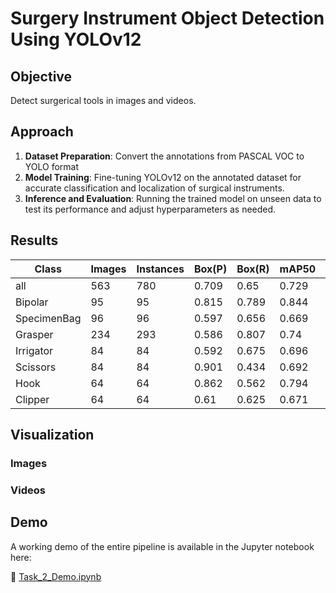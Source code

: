 # Surgery Instrument Object Detection Using YOLOv12

## Objective
Detect surgerical tools in images and videos.


## Approach


1. **Dataset Preparation**: Convert the annotations from PASCAL VOC to YOLO format
2. **Model Training**: Fine-tuning YOLOv12 on the annotated dataset for accurate classification and localization of surgical instruments.
3. **Inference and Evaluation**: Running the trained model on unseen data to test its performance and adjust hyperparameters as needed.

## Results

| Class         | Images | Instances | Box(P) | Box(R) | mAP50 | mAP95 |
|---------------|--------|-----------|--------|--------|-------|-------|
| all           | 563    | 780       | 0.709  | 0.65   | 0.729 | 0.383 |
| Bipolar       | 95     | 95        | 0.815  | 0.789  | 0.844 | 0.421 |
| SpecimenBag   | 96     | 96        | 0.597  | 0.656  | 0.669 | 0.356 |
| Grasper       | 234    | 293       | 0.586  | 0.807  | 0.74  | 0.359 |
| Irrigator     | 84     | 84        | 0.592  | 0.675  | 0.696 | 0.325 |
| Scissors      | 84     | 84        | 0.901  | 0.434  | 0.692 | 0.336 |
| Hook          | 64     | 64        | 0.862  | 0.562  | 0.794 | 0.475 |
| Clipper       | 64     | 64        | 0.61   | 0.625  | 0.671 | 0.411 |


## Visualization
### Images
### Videos


## Demo
A working demo of the entire pipeline is available in the Jupyter notebook here:

🔗 [Task_2_Demo.ipynb]([https://github.com/TapasKumarDutta1/Tasks/blob/main/Task2/Task_2_Demo.ipynb](https://www.kaggle.com/code/tapaskd123/task-1-final-run-100?scriptVersionId=239962497))
